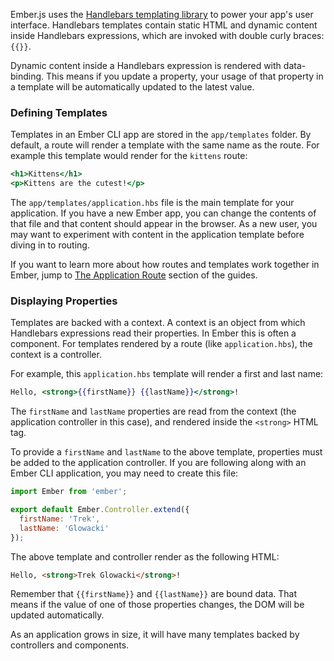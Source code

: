 Ember.js uses the [Handlebars templating library](http://www.handlebarsjs.com)
to power your app's user interface. Handlebars templates contain static HTML and
dynamic content inside Handlebars expressions, which are invoked with double
curly braces: `{{}}`.

Dynamic content inside a Handlebars expression is rendered with data-binding. This means if
you update a property, your usage of that property in a template will be
automatically updated to the latest value.

### Defining Templates

Templates in an Ember CLI app are stored in the `app/templates` folder.
By default, a route will render a template with the same name as the route. For
example this template would render for the `kittens` route:

```app/templates/kittens.hbs
<h1>Kittens</h1>
<p>Kittens are the cutest!</p>
```

The `app/templates/application.hbs` file is the main template for your
application. If you have a new Ember app, you can change the contents of that
file and that content should appear in the browser. As a new user, you
may want to experiment with content in the application template before diving
in to routing.

If you want to learn more about how routes and templates work together in
Ember, jump to
[The Application Route](../../routing/defining-your-routes/#toc_the-application-route)
section of the guides.

### Displaying Properties

Templates are backed with a context. A context is an object from which
Handlebars expressions read their properties. In Ember this is often a component. For
templates rendered by a route (like `application.hbs`), the context is a
controller.

For example, this `application.hbs` template will render a first and last name:

```app/templates/application.hbs
Hello, <strong>{{firstName}} {{lastName}}</strong>!
```

The `firstName` and `lastName` properties are read from the
context (the application controller in this case), and rendered inside the
`<strong>` HTML tag.

To provide a `firstName` and `lastName` to the above template, properties
must be added to the application controller. If you are following along with
an Ember CLI application, you may need to create this file:

```app/controllers/application.js
import Ember from 'ember';

export default Ember.Controller.extend({
  firstName: 'Trek',
  lastName: 'Glowacki'
});
```

The above template and controller render as the following HTML:

```html
Hello, <strong>Trek Glowacki</strong>!
```

Remember that `{{firstName}}` and `{{lastName}}` are bound data. That means
if the value of one of those properties changes, the DOM will be updated
automatically.

As an application grows in size, it will have many templates backed by
controllers and components.
